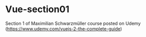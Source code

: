 # Vue-section01
Section 1 of Maximilian Schwarzmüller course posted on Udemy (https://www.udemy.com/vuejs-2-the-complete-guide)

